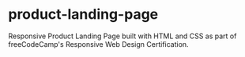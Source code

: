 # product-landing-page
Responsive Product Landing Page built with HTML and CSS as part of freeCodeCamp's Responsive Web Design Certification.
